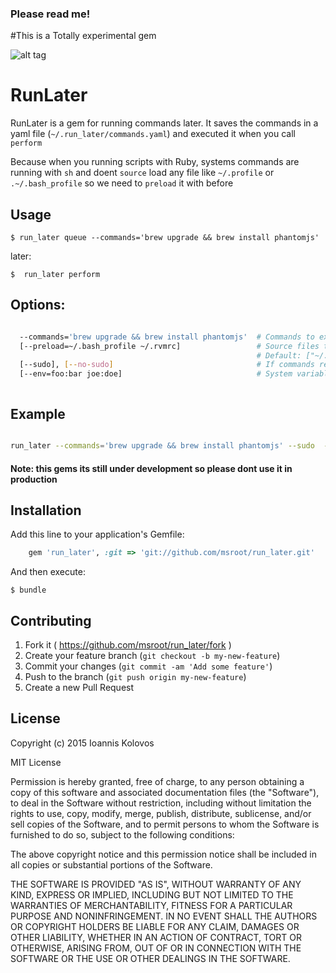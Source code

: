 ### Please read me!

#This is a Totally experimental gem


![alt tag](https://pbs.twimg.com/media/CDhU3qoWIAAc_NK.png:large)

# RunLater

RunLater is a gem for running commands later. 
It saves the commands in a yaml file (`~/.run_later/commands.yaml`) and executed it when you call `perform`

Because when you running scripts with Ruby, systems commands are running with `sh` and doent `source` load any file like `~/.profile` or `.~/.bash_profile` so we need to `preload` it with before

## Usage

	$ run_later queue --commands='brew upgrade && brew install phantomjs'

later:

	$  run_later perform



## Options:
  	
```bash	  

  --commands='brew upgrade && brew install phantomjs'  # Commands to execute
  [--preload=~/.bash_profile ~/.rvmrc]                 # Source files to be loaded before execution (separated by space)
                                                       # Default: ["~/.profile", "~/.bash_profile"]
  [--sudo], [--no-sudo]                                # If commands require sudo
  [--env=foo:bar joe:doe]                              # System variables to be set before execution (key:value separated by space)



````

## Example

```bash	  

run_later --commands='brew upgrade && brew install phantomjs' --sudo  --env=foo:bar joe:doe --preload=~/.bash_profile ~/.rvmrc 

````

#### Note:  this gems its still under development so please dont use it in production

## Installation

Add this line to your application's Gemfile:

```ruby
	gem 'run_later', :git => 'git://github.com/msroot/run_later.git'
```

And then execute:

    $ bundle


## Contributing

1. Fork it ( https://github.com/msroot/run_later/fork )
2. Create your feature branch (`git checkout -b my-new-feature`)
3. Commit your changes (`git commit -am 'Add some feature'`)
4. Push to the branch (`git push origin my-new-feature`)
5. Create a new Pull Request


## License

Copyright (c) 2015 Ioannis Kolovos

MIT License

Permission is hereby granted, free of charge, to any person obtaining
a copy of this software and associated documentation files (the
"Software"), to deal in the Software without restriction, including
without limitation the rights to use, copy, modify, merge, publish,
distribute, sublicense, and/or sell copies of the Software, and to
permit persons to whom the Software is furnished to do so, subject to
the following conditions:

The above copyright notice and this permission notice shall be
included in all copies or substantial portions of the Software.

THE SOFTWARE IS PROVIDED "AS IS", WITHOUT WARRANTY OF ANY KIND,
EXPRESS OR IMPLIED, INCLUDING BUT NOT LIMITED TO THE WARRANTIES OF
MERCHANTABILITY, FITNESS FOR A PARTICULAR PURPOSE AND
NONINFRINGEMENT. IN NO EVENT SHALL THE AUTHORS OR COPYRIGHT HOLDERS BE
LIABLE FOR ANY CLAIM, DAMAGES OR OTHER LIABILITY, WHETHER IN AN ACTION
OF CONTRACT, TORT OR OTHERWISE, ARISING FROM, OUT OF OR IN CONNECTION
WITH THE SOFTWARE OR THE USE OR OTHER DEALINGS IN THE SOFTWARE.
